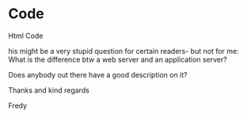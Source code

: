 Code
====

Html Code 

his might be a very stupid question for certain readers- but not for me: 
What is the difference btw a web server and an application server?

Does anybody out there have a good description on it?

Thanks and kind regards

Fredy 
